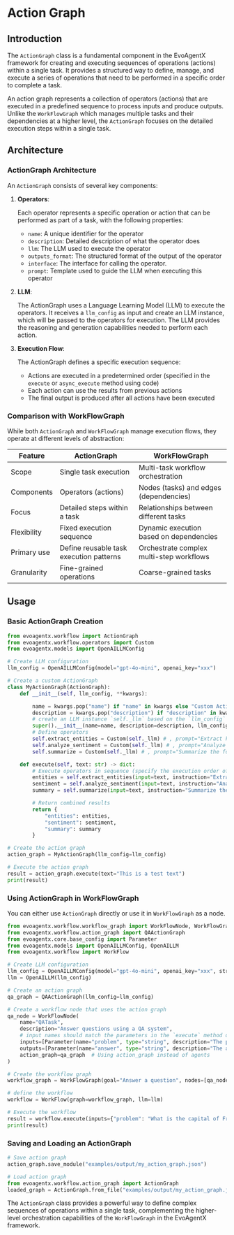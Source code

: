 # Action Graph

## Introduction

The `ActionGraph` class is a fundamental component in the EvoAgentX framework for creating and executing sequences of operations (actions) within a single task. It provides a structured way to define, manage, and execute a series of operations that need to be performed in a specific order to complete a task.

An action graph represents a collection of operators (actions) that are executed in a predefined sequence to process inputs and produce outputs. Unlike the `WorkFlowGraph` which manages multiple tasks and their dependencies at a higher level, the `ActionGraph` focuses on the detailed execution steps within a single task.

## Architecture

### ActionGraph Architecture

An `ActionGraph` consists of several key components:

1. **Operators**: 
   
    Each operator represents a specific operation or action that can be performed as part of a task, with the following properties:

    - `name`: A unique identifier for the operator
    - `description`: Detailed description of what the operator does
    - `llm`: The LLM used to execute the operator
    - `outputs_format`: The structured format of the output of the operator
    - `interface`: The interface for calling the operator.
    - `prompt`: Template used to guide the LLM when executing this operator

2. **LLM**: 
   
    The ActionGraph uses a Language Learning Model (LLM) to execute the operators. It receives a `llm_config` as input and create an LLM instance, which will be passed to the operators for execution. The LLM provides the reasoning and generation capabilities needed to perform each action.

3. **Execution Flow**:
   
    The ActionGraph defines a specific execution sequence:

    - Actions are executed in a predetermined order (specified in the `execute` or `async_execute` method using code)
    - Each action can use the results from previous actions
    - The final output is produced after all actions have been executed

### Comparison with WorkFlowGraph

While both `ActionGraph` and `WorkFlowGraph` manage execution flows, they operate at different levels of abstraction:

| Feature | ActionGraph | WorkFlowGraph |
|---------|-------------|---------------|
| Scope | Single task execution | Multi-task workflow orchestration |
| Components | Operators (actions) | Nodes (tasks) and edges (dependencies) |
| Focus | Detailed steps within a task | Relationships between different tasks |
| Flexibility | Fixed execution sequence | Dynamic execution based on dependencies |
| Primary use | Define reusable task execution patterns | Orchestrate complex multi-step workflows |
| Granularity | Fine-grained operations | Coarse-grained tasks |

## Usage

### Basic ActionGraph Creation

```python
from evoagentx.workflow import ActionGraph
from evoagentx.workflow.operators import Custom
from evoagentx.models import OpenAILLMConfig 

# Create LLM configuration
llm_config = OpenAILLMConfig(model="gpt-4o-mini", openai_key="xxx")

# Create a custom ActionGraph
class MyActionGraph(ActionGraph):
    def __init__(self, llm_config, **kwargs):

        name = kwargs.pop("name") if "name" in kwargs else "Custom Action Graph"
        description = kwargs.pop("description") if "description" in kwargs else "A custom action graph for text processing"
        # create an LLM instance `self._llm` based on the `llm_config` and pass it to the operators
        super().__init__(name=name, description=description, llm_config=llm_config, **kwargs)
        # Define operators
        self.extract_entities = Custom(self._llm) # , prompt="Extract key entities from the following text: {input}")
        self.analyze_sentiment = Custom(self._llm) # , prompt="Analyze the sentiment of the following text: {input}")
        self.summarize = Custom(self._llm) # , prompt="Summarize the following text in one paragraph: {input}")

    def execute(self, text: str) -> dict:
        # Execute operators in sequence (specify the execution order of operators)
        entities = self.extract_entities(input=text, instruction="Extract key entities from the provided text")["response"]
        sentiment = self.analyze_sentiment(input=text, instruction="Analyze the sentiment of the provided text")["response"]
        summary = self.summarize(input=text, instruction="Summarize the provided text in one paragraph")["response"]

        # Return combined results
        return {
            "entities": entities,
            "sentiment": sentiment,
            "summary": summary
        }

# Create the action graph
action_graph = MyActionGraph(llm_config=llm_config)

# Execute the action graph
result = action_graph.execute(text="This is a test text")
print(result)
```

### Using ActionGraph in WorkFlowGraph

You can either use `ActionGraph` directly or use it in `WorkFlowGraph` as a node. 

```python
from evoagentx.workflow.workflow_graph import WorkFlowNode, WorkFlowGraph
from evoagentx.workflow.action_graph import QAActionGraph
from evoagentx.core.base_config import Parameter
from evoagentx.models import OpenAILLMConfig, OpenAILLM
from evoagentx.workflow import WorkFlow

# Create LLM configuration
llm_config = OpenAILLMConfig(model="gpt-4o-mini", openai_key="xxx", stream=True, output_response=True)
llm = OpenAILLM(llm_config)

# Create an action graph
qa_graph = QAActionGraph(llm_config=llm_config)

# Create a workflow node that uses the action graph
qa_node = WorkFlowNode(
    name="QATask",
    description="Answer questions using a QA system",
    # input names should match the parameters in the `execute` method of the action graph
    inputs=[Parameter(name="problem", type="string", description="The problem to answer")],
    outputs=[Parameter(name="answer", type="string", description="The answer to the problem")],
    action_graph=qa_graph  # Using action_graph instead of agents
)

# Create the workflow graph
workflow_graph = WorkFlowGraph(goal="Answer a question", nodes=[qa_node])

# define the workflow 
workflow = WorkFlow(graph=workflow_graph, llm=llm)

# Execute the workflow
result = workflow.execute(inputs={"problem": "What is the capital of France?"})
print(result)
```

### Saving and Loading an ActionGraph

```python
# Save action graph
action_graph.save_module("examples/output/my_action_graph.json")

# Load action graph
from evoagentx.workflow.action_graph import ActionGraph
loaded_graph = ActionGraph.from_file("examples/output/my_action_graph.json", llm_config=llm_config)
```

The `ActionGraph` class provides a powerful way to define complex sequences of operations within a single task, complementing the higher-level orchestration capabilities of the `WorkFlowGraph` in the EvoAgentX framework.
